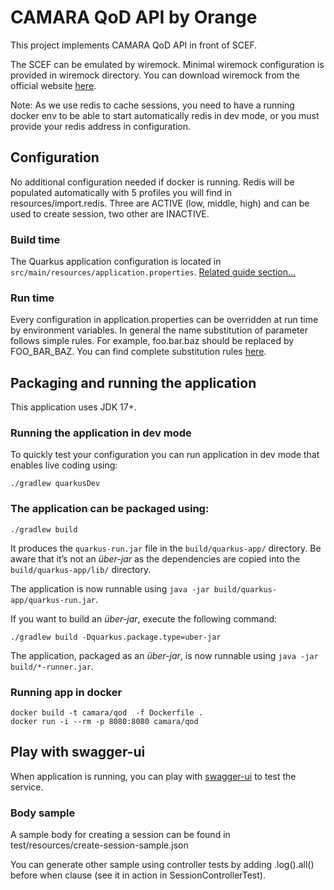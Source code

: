 # CAMARA QoD API by Orange

This project implements CAMARA QoD API in front of SCEF.

The SCEF can be emulated by wiremock.
Minimal wiremock configuration is provided in wiremock directory.
You can download wiremock from the official website [here](https://wiremock.org/).

Note: As we use redis to cache sessions, you need to have a running docker env to be able to start automatically redis
in dev mode, or you must provide your redis address in configuration.

## Configuration

No additional configuration needed if docker is running.
Redis will be populated automatically with 5 profiles you will find in resources/import.redis.
Three are ACTIVE (low, middle, high) and can be used to create session, two other are INACTIVE.

### Build time

The Quarkus application configuration is located in `src/main/resources/application.properties`.
[Related guide section...](https://quarkus.io/guides/config-reference#configuration-examples)

### Run time

Every configuration in application.properties can be overridden at run time by environment variables.
In general the name substitution of parameter follows simple rules. For example, foo.bar.baz should be replaced by
FOO_BAR_BAZ.
You can find complete substitution rules [here](https://quarkus.io/guides/config-reference#environment-variables).

## Packaging and running the application

This application uses JDK 17+.

### Running the application in dev mode

To quickly test your configuration you can run application in dev mode that enables live coding using:

```shell script
./gradlew quarkusDev
```

### The application can be packaged using:

```shell script
./gradlew build
```

It produces the `quarkus-run.jar` file in the `build/quarkus-app/` directory. Be aware that it’s not an _über-jar_ as
the dependencies are copied into the `build/quarkus-app/lib/` directory.

The application is now runnable using `java -jar build/quarkus-app/quarkus-run.jar`.

If you want to build an _über-jar_, execute the following command:

```shell script
./gradlew build -Dquarkus.package.type=uber-jar
```

The application, packaged as an _über-jar_, is now runnable using `java -jar build/*-runner.jar`.

### Running app in docker

```shell script
docker build -t camara/qod  -f Dockerfile .
docker run -i --rm -p 8080:8080 camara/qod
```

## Play with swagger-ui

When application is running, you can play with [swagger-ui](http://localhost:8080/qod/v1/q/swagger-ui) to test the
service.

### Body sample

A sample body for creating a session can be found in test/resources/create-session-sample.json

You can generate other sample using controller tests by adding .log().all() before when clause (see it in action in
SessionControllerTest).


